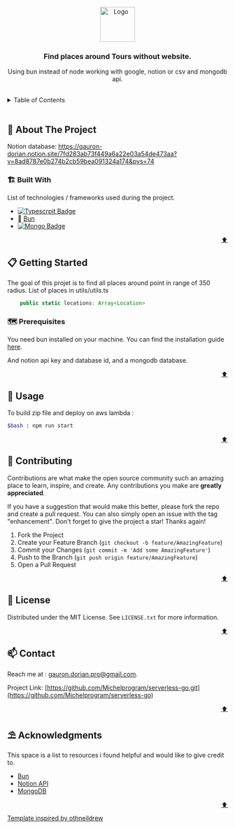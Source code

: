 <div id="top"></div>



<!-- PROJECT LOGO -->
<br />
<div align="center">
    <img src="https://img.icons8.com/?size=512&id=ElF8ksaWXrbW&format=png" alt="Logo" width="80" height="80">

<h3 align="center">Find places around Tours without website.</h3>

  <p align="center">Using bun instead of node working with google, notion or csv and mongodb api.</p>
</div>

 <br />  

<!-- TABLE OF CONTENTS -->
<details>
  <summary>Table of Contents</summary>
  <ol>
    <li>
      <a href="#about-the-project">🧭 About The Project</a>
      <ul>
        <li><a href="#built-with">🏗️ Built With</a></li>
      </ul>
    </li>
    <li>
      <a href="#getting-started">📋 Getting Started</a>
      <ul>
        <li><a href="#prerequisites">🗺️ Prerequisites</a></li>
        <li><a href="#installation">⚙️ Installation</a></li>
      </ul>
    </li>
    <li><a href="#usage">💾 Usage</a></li>
    <li><a href="#contributing">🔗 Contributing</a></li>
    <li><a href="#license">📰 License</a></li>
    <li><a href="#contact">📫 Contact</a></li>
    <li><a href="#acknowledgments">⛱️ Acknowledgments</a></li>
  </ol>
</details>

<br>



<!-- ABOUT THE PROJECT -->
## 🧭 About The Project

Notion database: https://gauron-dorian.notion.site/7fd283ab73f449a6a22e03a54de473aa?v=8ad8787e0b274b2cb59bea091324a174&pvs=74

### 🏗️ Built With

List of technologies / frameworks used during the project.

* [![Typescrpit Badge](https://img.shields.io/badge/TypeScript-007ACC?style=for-the-badge&logo=typescript&logoColor=white)](https://www.typescriptlang.org/)
* 🌭 [Bun](https://bun.sh/)
* [![Mongo Badge](https://img.shields.io/badge/MongoDB-4EA94B?style=for-the-badge&logo=mongodb&logoColor=white)](https://www.mongodb.com/)


<p align="right"><a href="#top">⬆️</a></p>




<!-- GETTING STARTED -->
## 📋 Getting Started

The goal of this projet is to find all places around point in range of 350 radius. List of places in utils/utils.ts 
```typescript
    public static locations: Array<Location>
```

### 🗺️ Prerequisites

You need bun installed on your machine. You can find the installation guide [here](https://bun.sh/docs/installation).

And notion api key and database id, and a mongodb database.

<p align="right"><a href="#top">⬆️</a></p>


<!-- USAGE EXAMPLES -->
## 💾 Usage

To build zip file and deploy on aws lambda :

```bash
$bash : npm run start
```


<p align="right"><a href="#top">⬆️</a></p>


<!-- CONTRIBUTING -->
## 🔗 Contributing

Contributions are what make the open source community such an amazing place to learn, inspire, and create. Any contributions you make are **greatly appreciated**.

If you have a suggestion that would make this better, please fork the repo and create a pull request. You can also simply open an issue with the tag "enhancement".
Don't forget to give the project a star! Thanks again!

1. Fork the Project
2. Create your Feature Branch (`git checkout -b feature/AmazingFeature`)
3. Commit your Changes (`git commit -m 'Add some AmazingFeature'`)
4. Push to the Branch (`git push origin feature/AmazingFeature`)
5. Open a Pull Request

<p align="right"><a href="#top">⬆️</a></p>




<!-- LICENSE -->
## 📰 License

Distributed under the MIT License. See `LICENSE.txt` for more information.

<p align="right"><a href="#top">⬆️</a></p>




<!-- CONTACT -->
## 📫 Contact

Reach me at : gauron.dorian.pro@gmail.com.

Project Link: [https://github.com/Michelprogram/serverless-go.git](https://github.com/Michelprogram/serverless-go)

<p align="right"><a href="#top">⬆️</a></p>




<!-- ACKNOWLEDGMENTS -->
## ⛱️ Acknowledgments

This space is a list to resources i found helpful and would like to give credit to.

* [Bun](https://bun.sh/)
* [Notion API](https://developers.notion.com/)
* [MongoDB](https://www.mongodb.com/)
  
<p align="right"><a href="#top">⬆️</a></p>

<a href="https://github.com/othneildrew/Best-README-Template">Template inspired by othneildrew</a>

